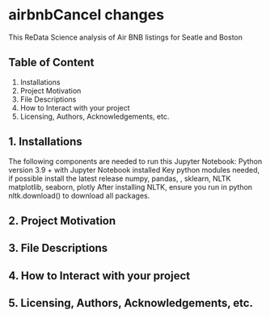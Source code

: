 # airbnbCancel changes
This ReData Science analysis of Air BNB listings for Seatle and Boston

## Table of Content
1.	Installations
2.	Project Motivation
3.	File Descriptions
4.	How to Interact with your project
5.	Licensing, Authors, Acknowledgements, etc.

## 1.	Installations
The following components are needed to run this Jupyter Notebook:
Python version 3.9 + with Jupyter Notebook installed
Key python modules needed, if possible install the latest release
numpy, pandas, , sklearn, NLTK
matplotlib, seaborn, plotly
After installing NLTK, ensure you run in python nltk.download() to download all packages. 



## 2.	Project Motivation
## 3.	File Descriptions
## 4.	How to Interact with your project
## 5.	Licensing, Authors, Acknowledgements, etc.

